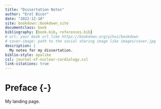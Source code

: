 ```yaml
--- 
title: "Dissertation Notes"
author: "Erol Bicer"
date: "2022-12-18"
site: bookdown::bookdown_site
documentclass: book
bibliography: [book.bib, references.bib]
# url: your book url like https://bookdown.org/yihui/bookdown
# cover-image: path to the social sharing image like images/cover.jpg
description: |
  My notes for my dissertation.
biblio-style: apalike
csl: journal-of-nuclear-cardiology.csl
link-citations: true
---
```


# Preface {-}

My landing page.
